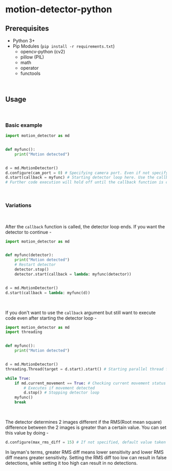 # motion-detector-python


## Prerequisites
- Python 3+
- Pip Modules (`pip install -r requirements.txt`)
	- opencv-python (cv2)
	- pillow (PIL)
	- math
	- operator
	- functools

<br>

## Usage

<br>

### Basic example
```py
import motion_detector as md


def myfunc():
	print("Motion detected")


d = md.MotionDetector()
d.configure(cam_port = 0) # Specifying camera port. Even if not specifying, default is taken as 0.
d.start(callback = myfunc) # Starting detector loop here. Use the callback argument to set a function to be called upon detection of motion.  
# Further code execution will hold off until the callback function is called. If no callback is specified, the loop will not stop even if motion is detected.

```

<br>

### Variations

<br>

After the `callback` function is called, the detector loop ends. If you want the detector to continue -
```py
import motion_detector as md


def myfunc(detector):
    print("Motion detected")
    # Restart detector 
    detector.stop()
    detector.start(callback = lambda: myfunc(detector))


d = md.MotionDetector()
d.start(callback = lambda: myfunc(d))

```

<br>

If you don't want to use the `callback` argument but still want to execute code even after starting the detector loop - 
```py
import motion_detector as md
import threading


def myfunc():
	print("Motion detected")


d = md.MotionDetector()
threading.Thread(target = d.start).start() # Starting parallel thread for detector

while True:
    if md.current_movement == True: # Checking current movement status 
        # Executes if movement detected
        d.stop() # Stopping detector loop
	myfunc() 
	break        
```

<br>

The detector determines 2 images different if the RMS(Root mean square) difference between the 2 images is greater than a certain value. You can set this value by doing - 
```py
d.configure(max_rms_diff = 15) # If not specified, default value taken is 7
```
In layman's terms, greater RMS diff means lower sensitivity and lower RMS diff means greater sensitivity. Setting the RMS diff too low can result in false detections, while setting it too high can result in no detections. 
